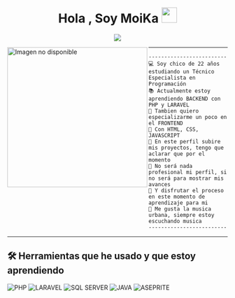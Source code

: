 <h1 align="center">Hola , Soy MoiKa <img src="https://media.giphy.com/media/hvRJCLFzcasrR4ia7z/giphy.gif" width="35"></h1>
<p align="center">
<a href="https://github.com/DenverCoder1/readme-typing-svg"><img src="https://readme-typing-svg.herokuapp.com?lines=En+Este+2025+Estoy;Estudiando+un;Técnico+Especialista+en+Programación;También+siendo+autodidacta&center=true&width=600&height=45">
</a>

</p>
<img align="left" src="https://i.pinimg.com/736x/07/1e/57/071e573e50cb87f1b0cc56696efff8d8.jpg" alt="Imagen no disponible" width="320" />
<hr>

```
-------------------------
💻 Soy chico de 22 años estudiando un Técnico Especialista en Programación
📚 Actualmente estoy aprendiendo BACKEND con PHP y LARAVEL
📝 Tambien quiero especializarme un poco en el FRONTEND
🌟 Con HTML, CSS, JAVASCRIPT
🚩 En este perfil subire mis proyectos, tengo que aclarar que por el momento
💖 No será nada profesional mi perfil, si no será para mostrar mis avances
🌱 Y disfrutar el proceso en este momento de aprendizaje para mi
🎵 Me gusta la musica urbana, siempre estoy escuchando musica
-------------------------
```
<hr>

## 🛠️ Herramientas que he usado y que estoy aprendiendo

<p>
    <img alt="PHP" src="https://img.shields.io/badge/PHP-%23777BB4.svg?logo=php&logoColor=white">
    <img alt="LARAVEL" src="https://img.shields.io/badge/laravel-%23FF2D20.svg?style=for-the-badge&logo=laravel&logoColor=white">
    <img alt="SQL SERVER" src="https://img.shields.io/badge/Microsoft%20SQL%20Server-CC2927?style=for-the-badge&logo=microsoft%20sql%20server&logoColor=white">
    <img alt="JAVA" src="https://img.shields.io/badge/Java-%23007396.svg?logo=java&logoColor=white">
    <img alt="ASEPRITE" src="https://img.shields.io/badge/Aseprite-FFFFFF?style=for-the-badge&logo=Aseprite&logoColor=#7D929E">
    
